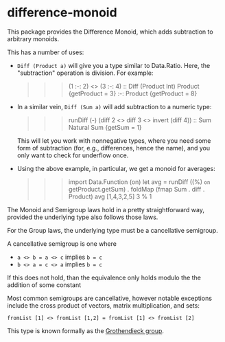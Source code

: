 # difference-monoid

This package provides the Difference Monoid, which adds subtraction to
arbitrary monoids.

This has a number of uses:

* `Diff (Product a)` will give you a type similar to
Data.Ratio. Here, the "subtraction" operation is division. For
example:

    >>> (1 :-: 2) <> (3 :-: 4) :: Diff (Product Int)
    Product {getProduct = 3} :-: Product {getProduct = 8}

* In a similar vein, `Diff (Sum a)` will add subtraction
to a numeric type:

    >>> runDiff (-) (diff 2 <> diff 3 <> invert (diff 4)) :: Sum Natural
    Sum {getSum = 1}

  This will let you work with nonnegative types, where you need some
  form of subtraction (for, e.g., differences, hence the name), and
  you only want to check for underflow once.

* Using the above example, in particular, we get a monoid for averages:

    >>> import Data.Function (on)
    >>> let avg = runDiff ((%) `on` getProduct.getSum) . foldMap (fmap Sum . diff . Product)
    >>> avg [1,4,3,2,5]
    3 % 1

The Monoid and Semigroup laws hold in a pretty
straightforward way, provided the underlying type also follows those
laws.

For the Group laws, the underlying type must be a
cancellative semigroup.

A cancellative semigroup is one where

* `a <> b = a <> c` implies `b = c`
* `b <> a = c <> a` implies `b = c`

If this does not hold, than the equivalence only holds modulo the
the addition of some constant

Most common semigroups are cancellative, however notable
exceptions include the cross product of vectors, matrix
multiplication, and sets:

`fromList [1] <> fromList [1,2] = fromList [1] <> fromList [2]`

This type is known formally as the [Grothendieck group](https://en.wikipedia.org/wiki/Grothendieck_group).
